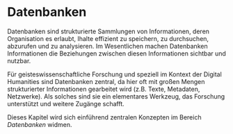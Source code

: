 # Datenbanken
 
Datenbanken sind strukturierte Sammlungen von Informationen, deren Organisation es erlaubt, Ihalte effizient zu speichern, zu durchsuchen, abzurufen und zu analysieren. Im Wesentlichen machen Datenbanken Informationen die Beziehungen zwischen diesen Informationen sichtbar und nutzbar. 

Für geisteswissenschaftliche Forschung und speziell im Kontext der Digital Humanities sind Datenbanken zentral, da hier oft mit großen Mengen strukturierter Informationen gearbeitet wird (z.B. Texte, Metadaten, Netzwerke). Als solches sind sie ein elementares Werkzeug, das Forschung unterstützt und weitere Zugänge schafft.

Dieses Kapitel wird sich einführend zentralen Konzepten im Bereich *Datenbanken* widmen.